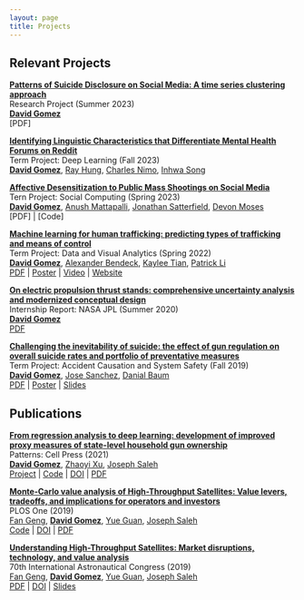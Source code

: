 ```yaml
---
layout: page
title: Projects
---
```


## Relevant Projects

[**Patterns of Suicide Disclosure on Social Media: A time series clustering approach**]() \
Research Project (Summer 2023) \
[**David Gomez**](https://dbgomez94.github.io/)
\
[PDF]


[**Identifying Linguistic Characteristics that Differentiate Mental Health Forums on Reddit**]() \
Term Project: Deep Learning (Fall 2023) \
[**David Gomez**](https://dbgomez94.github.io/),
[Ray Hung](https://www.linkedin.com/in/ruize-hung/?locale=en_US), 
[Charles Nimo](https://charlesnimo.me/), 
[Inhwa Song](https://greenina.notion.site/Inhwa-Song-0cb769c9a9314e358cf728c0fe3b1e74)

[**Affective Desensitization to Public Mass Shootings on Social Media**]() \
Tern Project: Social Computing (Spring 2023) \
[**David Gomez**](https://dbgomez94.github.io/), 
[Anush Mattapalli](https://www.linkedin.com/in/anush96/), 
[Jonathan Satterfield](https://www.linkedin.com/in/jonathan-satterfield-ba0651195/), 
[Devon Moses](https://www.linkedin.com/in/devanmoses/)
\
[PDF] |
[Code]

[**Machine learning for human trafficking: predicting types of trafficking and means of control**]() \
Term Project: Data and Visual Analytics (Spring 2022) \
[**David Gomez**](https://dbgomez94.github.io/),
[Alexander Bendeck](https://alexanderbendeck.github.io/), 
[Kaylee Tian](https://www.linkedin.com/in/kaylee-nianhan-tian/), 
[Patrick Li](https://www.linkedin.com/in/patrick-li-0/)
\
[PDF](https://drive.google.com/file/d/1ZF1bpdqYRzA3Kcm1SRkUFkqupeNLzdAy/view?usp=sharing) |
[Poster](https://drive.google.com/file/d/1z7QcypF5xcn1TSfJu9RjZayP8_fafuvX/view?usp=sharing) |
[Video](https://youtu.be/GltcIuAIdTc) |
[Website](https://alexanderbendeck.shinyapps.io/human-trafficking-app/)

[**On electric propulsion thrust stands: comprehensive uncertainty analysis and modernized conceptual design**](2021-01-01-uncertainty) \
Internship Report: NASA JPL (Summer 2020) \
[**David Gomez**](https://dbgomez94.github.io/) 
\
[PDF](https://drive.google.com/file/d/13bFrEk7PkWAY2GqFmNS_l3zvok1wE9Wj/view?usp=sharing)

[**Challenging the inevitability of suicide: the effect of gun regulation on overall suicide rates and portfolio of preventative measures**]() \
Term Project: Accident Causation and System Safety (Fall 2019) \
[**David Gomez**](https://dbgomez94.github.io/),
[Jose Sanchez](https://www.linkedin.com/in/jose-c-sanchez/),
[Danial Baum](https://www.linkedin.com/in/daniel-baum-ae/) 
\
[PDF](https://drive.google.com/file/d/1eBo4348ehcbSQ8zs2ny8W4vIRXymCLcg/view?usp=sharing) |
[Poster](https://drive.google.com/file/d/1ATBb5rhDqnycLfk0daZcIRXaoVfniZDy/view?usp=sharing) |
[Slides](https://drive.google.com/file/d/14bEKiji_KDBISvT7OCuvAQOwNU6QED1U/view?usp=sharing)

## Publications
[**From regression analysis to deep learning: development of improved proxy measures of state-level household gun ownership**](2022-07-26-go-proxy) \
Patterns: Cell Press (2021) \
[**David Gomez**](https://dbgomez94.github.io/), 
[Zhaoyi Xu](https://www.linkedin.com/in/zhaoyi-xu-89789a110/), 
[Joseph Saleh](https://www.linkedin.com/in/joseph-homer-saleh-8b8773119/) 
\
[Project](pages/projects/2022-07-26-go-proxy.md) |
[Code](https://github.com/dbgomez94/gun-ownership-proxy) |
[DOI](https://www.cell.com/patterns/fulltext/S2666-3899(20)30202-6) |
[PDF](pdfs/go-proxy.pdf)

[**Monte-Carlo value analysis of High-Throughput Satellites: Value levers, tradeoffs, and implications for operators and investors**](2020-05-01-hts-journal) \
PLOS One (2019) \
[Fan Geng](https://www.linkedin.com/in/fan-geng-93413958/), 
[**David Gomez**](https://dbgomez94.github.io/), 
[Yue Guan](https://www.linkedin.com/in/scottyguan/), 
[Joseph Saleh](https://www.linkedin.com/in/joseph-homer-saleh-8b8773119/) 
\
[Code](https://github.com/dbgomez94/high-throughput-satellites) |
[DOI](https://journals.plos.org/plosone/article?id=10.1371/journal.pone.0222133) |
[PDF](pdfs/hts.pdf)

[**Understanding High-Throughput Satellites: Market disruptions, technology, and value analysis**](2020-05-01-hts-conference) \
70th International Astronautical Congress (2019) \
[Fan Geng](https://www.linkedin.com/in/fan-geng-93413958/), 
[**David Gomez**](https://dbgomez94.github.io/), 
[Yue Guan](https://www.linkedin.com/in/scottyguan/), 
[Joseph Saleh](https://www.linkedin.com/in/joseph-homer-saleh-8b8773119/) 
\
[PDF](/pdfs/hts-conference.pdf) |
[DOI](https://iafastro.directory/iac/archive/browse/IAC-19/E3/3/49731/) |
[Slides](/pdfs/hts-slides.pdf)
